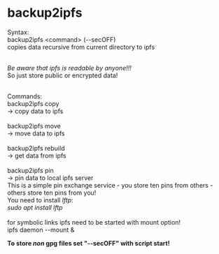 # backup2ipfs

Syntax:<br>
backup2ipfs &lt;command&gt; (--secOFF)<br>
copies data recursive from current directory to ipfs<br><br>

*Be aware that ipfs is readable by anyone!!!*<br>
So just store public or encrypted data!<br><br>

Commands:<br>
backup2ipfs copy<br>
-&gt; copy data to ipfs<br>
<br>
backup2ipfs move<br>
-&gt; move data to ipfs<br>
<br>
backup2ipfs rebuild<br>
-&gt; get data from ipfs<br>
<br>
backup2ipfs pin<br>
-&gt; pin data to local ipfs server<br>
This is a simple pin exchange service - you store ten pins from others - others store ten pins from you!<br>
You need to install <i>lftp</i>:<br>
<i>sudo apt install lftp</i>
<br>
<br>
 for symbolic links ipfs need to be started with mount option!<br>
 ipfs daemon --mount &amp;
 
 <b>To store *non* gpg files set "--secOFF" with script start!</b>
